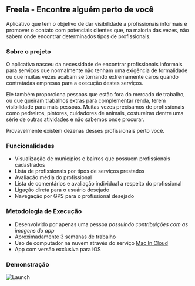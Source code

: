 ## Freela - Encontre alguém perto de você

Aplicativo que tem o objetivo de dar visibilidade a profissionais informais e promover o contato com potenciais clientes que, na maioria das vezes, não sabem onde encontrar determinados tipos de profissionais.

### Sobre o projeto

O aplicativo nasceu da necessidade de encontrar profissionais informais para serviços que normalmente não tenham uma exigência de formalidade ou que muitas vezes acabam se tornando extremamente caros quando contratadas empresas para a execução destes serviços.

Ele também proporciona pessoas que estão fora do mercado de trabalho, ou que queiram trabalhos extras para complementar renda, terem visibilidade para mais pessoas. Muitas vezes precisamos de profissionais como pedreiros, pintores, cuidadores de animais, costureiras dentre uma série de outras atividades e não sabemos onde procurar.

Provavelmente existem dezenas desses profissionais perto você.

### Funcionalidades

* Visualização de municípios e bairros que possuem profissionais cadastrados
* Lista de profissionais por tipos de serviços prestados
* Avaliação média do profissional
* Lista de comentários e avaliação individual a respeito do profissional
* Ligação direta para o usuário desejado
* Navegação por GPS para o profissional desejado

### Metodologia de Execução

* Desenvolvido por apenas uma pessoa _possuindo contribuições com as imagens do app_
* Aproximadamente 3 semanas de trabalho
* Uso de computador na nuvem através do serviço [Mac In Cloud](https://www.macincloud.com/)
* App com versão exclusiva para iOS

### Demonstração

![Launch](https://github.com/danieltostes/freela/Tela01.jpg)

